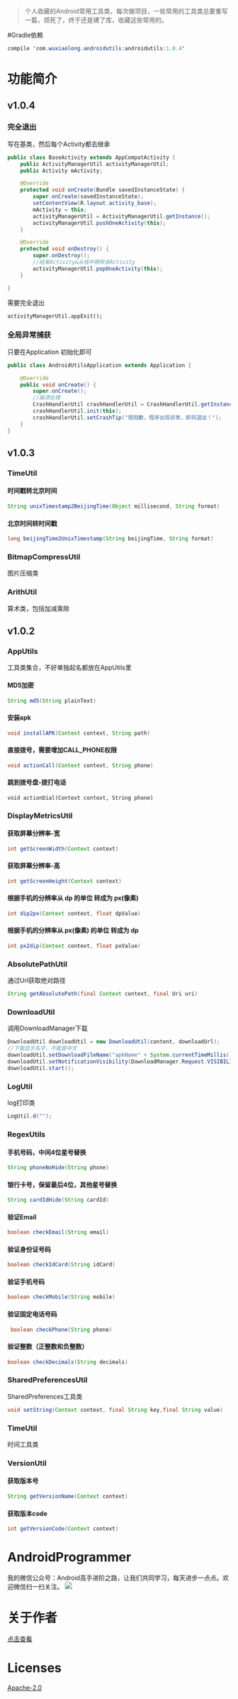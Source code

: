 > 个人收藏的Android常用工具类，每次做项目，一些常用的工具类总要重写一篇，烦死了，终于还是建了库，收藏这些常用的。

#Gradle依赖
```java
compile 'com.wuxiaolong.androidutils:androidutils:1.0.4'
```
# 功能简介
## v1.0.4
### 完全退出
​写在基类，然后每个Activity都去继承
```java
public class BaseActivity extends AppCompatActivity {
    public ActivityManagerUtil activityManagerUtil;
    public Activity mActivity;

    @Override
    protected void onCreate(Bundle savedInstanceState) {
        super.onCreate(savedInstanceState);
        setContentView(R.layout.activity_base);
        mActivity = this;
        activityManagerUtil = ActivityManagerUtil.getInstance();
        activityManagerUtil.pushOneActivity(this);
    }

    @Override
    protected void onDestroy() {
        super.onDestroy();
        //结束Activity&从栈中移除该Activity
        activityManagerUtil.popOneActivity(this);
    }

}
```
需要完全退出
```
activityManagerUtil.appExit();
```

### 全局异常捕获
只要在Application 初始化即可
```java
public class AndroidUtilsApplication extends Application {

    @Override
    public void onCreate() {
        super.onCreate();
        //崩溃处理
        CrashHandlerUtil crashHandlerUtil = CrashHandlerUtil.getInstance();
        crashHandlerUtil.init(this);
        crashHandlerUtil.setCrashTip("很抱歉，程序出现异常，即将退出！");
    }
}
```

##  v1.0.3
### TimeUtil
#### 时间戳转北京时间
```java
String unixTimestamp2BeijingTime(Object millisecond, String format)
```
#### 北京时间转时间戳
```java
long beijingTime2UnixTimestamp(String beijingTime, String format)
```
### BitmapCompressUtil
图片压缩类

### ArithUtil
算术类，包括加减乘除

## v1.0.2
### AppUtils
工具类集合，不好单独起名都放在AppUtils里
#### MD5加密
```java
String md5(String plainText)
```

#### 安装apk
```java
void installAPK(Context context, String path)
```

#### 直接拨号，需要增加CALL_PHONE权限
```java
void actionCall(Context context, String phone)
```

#### 跳到拨号盘-拨打电话
```
void actionDial(Context context, String phone)
```
### DisplayMetricsUtil
#### 获取屏幕分辨率-宽
```java
int getScreenWidth(Context context)
```
#### 获取屏幕分辨率-高
```java
int getScreenHeight(Context context)
```
#### 根据手机的分辨率从 dp 的单位 转成为 px(像素)
```java
int dip2px(Context context, float dpValue)
```
#### 根据手机的分辨率从 px(像素) 的单位 转成为 dp
```java
int px2dip(Context context, float pxValue)
```

### AbsolutePathUtil
通过Url获取绝对路径
```java
String getAbsolutePath(final Context context, final Uri uri)
```

### DownloadUtil
调用DownloadManager下载
```java
DownloadUtil downloadUtil = new DownloadUtil(content, downloadUrl);
//下载显示名字，不能是中文
downloadUtil.setDownloadFileName("apkName" + System.currentTimeMillis() + ".apk");
downloadUtil.setNotificationVisibility(DownloadManager.Request.VISIBILITY_VISIBLE_NOTIFY_COMPLETED);
downloadUtil.start();
```
### LogUtil
log打印类
```java
LogUtil.d("");
```
### RegexUtils
#### 手机号码，中间4位星号替换
```java
String phoneNoHide(String phone)
```
#### 银行卡号，保留最后4位，其他星号替换
```java
String cardIdHide(String cardId)
```
#### 验证Email
```java
boolean checkEmail(String email)
```
#### 验证身份证号码
```java
boolean checkIdCard(String idCard)
```
#### 验证手机号码
```java
boolean checkMobile(String mobile)
```
#### 验证固定电话号码
```java
 boolean checkPhone(String phone)
```
#### 验证整数（正整数和负整数）
```java
boolean checkDecimals(String decimals)
```
### SharedPreferencesUtil
SharedPreferences工具类
```java
void setString(Context context, final String key,final String value)
```
### TimeUtil
时间工具类

### VersionUtil
#### 获取版本号
```java
String getVersionName(Context context)
```
#### 获取版本code
```java
int getVersionCode(Context context)
```
# AndroidProgrammer
我的微信公众号：Android高手进阶之路，让我们共同学习，每天进步一点点。欢迎微信扫一扫关注。
![](http://7q5c2h.com1.z0.glb.clouddn.com/qrcode_AndroidProgrammer.jpg)

# 关于作者
[点击查看](http://wuxiaolong.me/about/)

# Licenses
[Apache-2.0](https://opensource.org/licenses/apache2.0.php)

